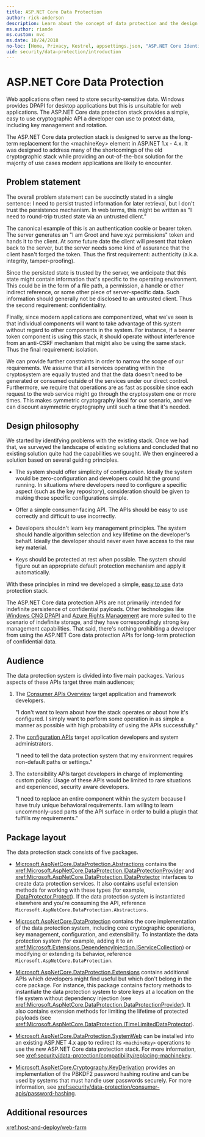 ```yaml
---
title: ASP.NET Core Data Protection
author: rick-anderson
description: Learn about the concept of data protection and the design principles of the ASP.NET Core Data Protection APIs.
ms.author: riande
ms.custom: mvc
ms.date: 10/24/2018
no-loc: [Home, Privacy, Kestrel, appsettings.json, "ASP.NET Core Identity", cookie, Cookie, Blazor, "Blazor Server", "Blazor WebAssembly", "Identity", "Let's Encrypt", Razor, SignalR]
uid: security/data-protection/introduction
---
```

# ASP.NET Core Data Protection

Web applications often need to store security-sensitive data. Windows provides DPAPI for desktop applications but this is unsuitable for web applications. The ASP.NET Core data protection stack provides a simple, easy to use cryptographic API a developer can use to protect data, including key management and rotation.

The ASP.NET Core data protection stack is designed to serve as the long-term replacement for the &lt;machineKey&gt; element in ASP.NET 1.x - 4.x. It was designed to address many of the shortcomings of the old cryptographic stack while providing an out-of-the-box solution for the majority of use cases modern applications are likely to encounter.

## Problem statement

The overall problem statement can be succinctly stated in a single sentence: I need to persist trusted information for later retrieval, but I don't trust the persistence mechanism. In web terms, this might be written as "I need to round-trip trusted state via an untrusted client."

The canonical example of this is an authentication cookie or bearer token. The server generates an "I am Groot and have xyz permissions" token and hands it to the client. At some future date the client will present that token back to the server, but the server needs some kind of assurance that the client hasn't forged the token. Thus the first requirement: authenticity (a.k.a. integrity, tamper-proofing).

Since the persisted state is trusted by the server, we anticipate that this state might contain information that's specific to the operating environment. This could be in the form of a file path, a permission, a handle or other indirect reference, or some other piece of server-specific data. Such information should generally not be disclosed to an untrusted client. Thus the second requirement: confidentiality.

Finally, since modern applications are componentized, what we've seen is that individual components will want to take advantage of this system without regard to other components in the system. For instance, if a bearer token component is using this stack, it should operate without interference from an anti-CSRF mechanism that might also be using the same stack. Thus the final requirement: isolation.

We can provide further constraints in order to narrow the scope of our requirements. We assume that all services operating within the cryptosystem are equally trusted and that the data doesn't need to be generated or consumed outside of the services under our direct control. Furthermore, we require that operations are as fast as possible since each request to the web service might go through the cryptosystem one or more times. This makes symmetric cryptography ideal for our scenario, and we can discount asymmetric cryptography until such a time that it's needed.

## Design philosophy

We started by identifying problems with the existing stack. Once we had that, we surveyed the landscape of existing solutions and concluded that no existing solution quite had the capabilities we sought. We then engineered a solution based on several guiding principles.

* The system should offer simplicity of configuration. Ideally the system would be zero-configuration and developers could hit the ground running. In situations where developers need to configure a specific aspect (such as the key repository), consideration should be given to making those specific configurations simple.

* Offer a simple consumer-facing API. The APIs should be easy to use correctly and difficult to use incorrectly.

* Developers shouldn't learn key management principles. The system should handle algorithm selection and key lifetime on the developer's behalf. Ideally the developer should never even have access to the raw key material.

* Keys should be protected at rest when possible. The system should figure out an appropriate default protection mechanism and apply it automatically.

With these principles in mind we developed a simple, [easy to use](xref:security/data-protection/using-data-protection) data protection stack.

The ASP.NET Core data protection APIs are not primarily intended for indefinite persistence of confidential payloads. Other technologies like [Windows CNG DPAPI](/windows/win32/seccng/cng-dpapi) and [Azure Rights Management](/rights-management/) are more suited to the scenario of indefinite storage, and they have correspondingly strong key management capabilities. That said, there's nothing prohibiting a developer from using the ASP.NET Core data protection APIs for long-term protection of confidential data.

## Audience

The data protection system is divided into five main packages. Various aspects of these APIs target three main audiences;

1. The [Consumer APIs Overview](xref:security/data-protection/consumer-apis/overview) target application and framework developers.

   "I don't want to learn about how the stack operates or about how it's configured. I simply want to perform some operation in as simple a manner as possible with high probability of using the APIs successfully."

2. The [configuration APIs](xref:security/data-protection/configuration/overview) target application developers and system administrators.

   "I need to tell the data protection system that my environment requires non-default paths or settings."

3. The extensibility APIs target developers in charge of implementing custom policy. Usage of these APIs would be limited to rare situations and experienced, security aware developers.

   "I need to replace an entire component within the system because I have truly unique behavioral requirements. I am willing to learn uncommonly-used parts of the API surface in order to build a plugin that fulfills my requirements."

## Package layout

The data protection stack consists of five packages.

* [Microsoft.AspNetCore.DataProtection.Abstractions](https://www.nuget.org/packages/Microsoft.AspNetCore.DataProtection.Abstractions/) contains the <xref:Microsoft.AspNetCore.DataProtection.IDataProtectionProvider> and <xref:Microsoft.AspNetCore.DataProtection.IDataProtector> interfaces to create data protection services. It also contains useful extension methods for working with these types (for example, [IDataProtector.Protect](xref:Microsoft.AspNetCore.DataProtection.DataProtectionCommonExtensions.Protect*)). If the data protection system is instantiated elsewhere and you're consuming the API, reference `Microsoft.AspNetCore.DataProtection.Abstractions`.

* [Microsoft.AspNetCore.DataProtection](https://www.nuget.org/packages/Microsoft.AspNetCore.DataProtection/) contains the core implementation of the data protection system, including core cryptographic operations, key management, configuration, and extensibility. To instantiate the data protection system (for example, adding it to an <xref:Microsoft.Extensions.DependencyInjection.IServiceCollection>) or modifying or extending its behavior, reference `Microsoft.AspNetCore.DataProtection`.

* [Microsoft.AspNetCore.DataProtection.Extensions](https://www.nuget.org/packages/Microsoft.AspNetCore.DataProtection.Extensions/) contains additional APIs which developers might find useful but which don't belong in the core package. For instance, this package contains factory methods to instantiate the data protection system to store keys at a location on the file system without dependency injection (see <xref:Microsoft.AspNetCore.DataProtection.DataProtectionProvider>). It also contains extension methods for limiting the lifetime of protected payloads (see <xref:Microsoft.AspNetCore.DataProtection.ITimeLimitedDataProtector>).

* [Microsoft.AspNetCore.DataProtection.SystemWeb](https://www.nuget.org/packages/Microsoft.AspNetCore.DataProtection.SystemWeb/) can be installed into an existing ASP.NET 4.x app to redirect its `<machineKey>` operations to use the new ASP.NET Core data protection stack. For more information, see <xref:security/data-protection/compatibility/replacing-machinekey>.

* [Microsoft.AspNetCore.Cryptography.KeyDerivation](https://www.nuget.org/packages/Microsoft.AspNetCore.Cryptography.KeyDerivation/) provides an implementation of the PBKDF2 password hashing routine and can be used by systems that must handle user passwords securely. For more information, see <xref:security/data-protection/consumer-apis/password-hashing>.

## Additional resources

<xref:host-and-deploy/web-farm>
